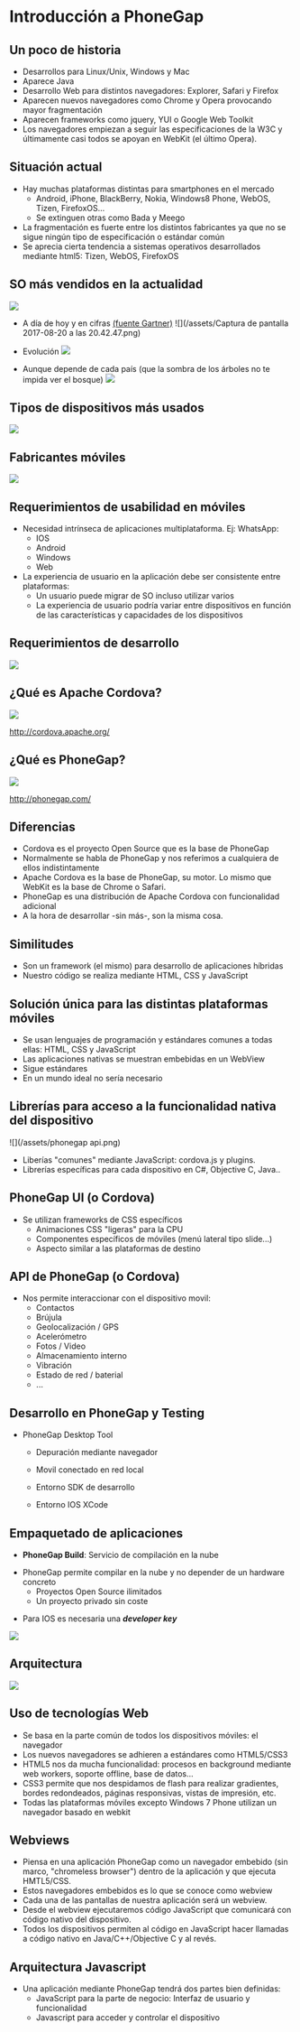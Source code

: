 # Introducción a PhoneGap

## Un poco de historia
* Desarrollos para Linux/Unix, Windows y Mac
* Aparece Java
* Desarrollo Web para distintos navegadores: Explorer, Safari y Firefox
* Aparecen nuevos navegadores como Chrome y Opera provocando mayor fragmentación
* Aparecen frameworks como jquery, YUI o Google Web Toolkit
* Los navegadores empiezan a seguir las especificaciones de la W3C y últimamente casi todos se apoyan en WebKit (el último Opera).


## Situación actual
* Hay muchas plataformas distintas para smartphones en el mercado
  * Android, iPhone, BlackBerry, Nokia, Windows8 Phone, WebOS, Tizen, FirefoxOS...
  * Se extinguen otras como Bada y Meego
* La fragmentación es fuerte entre los distintos fabricantes ya que no se sigue ningún tipo de especificación o estándar común
*   Se aprecia cierta tendencia a sistemas operativos desarrollados mediante html5: Tizen, WebOS, FirefoxOS

## SO más vendidos en la actualidad

![](/assets/sistemas-operativos.png)


- A día de hoy y en cifras [(fuente Gartner)](http://www.gartner.com/newsroom/id/3725117)
![](/assets/Captura de pantalla 2017-08-20 a las 20.42.47.png)

- Evolución 
![](/assets/evolucion-moviles.png)

- Aunque depende de cada país (que la sombra de los árboles no te impida ver el bosque)
![](/assets/evolucion-moviles-usa.png)

## Tipos de dispositivos más usados

![](/assets/tipo_dispositivo.png)

## Fabricantes móviles
![](/assets/fabricantes.png)


## Requerimientos de usabilidad en móviles
- Necesidad intrínseca de aplicaciones multiplataforma. Ej: WhatsApp:
  - IOS
  - Android
  - Windows
  - Web
- La experiencia de usuario en la aplicación debe ser consistente entre plataformas:
  - Un usuario puede migrar de SO incluso utilizar varios
  - La experiencia de usuario podría variar entre dispositivos en función de las características y capacidades de los dispositivos


## Requerimientos de desarrollo

![](/assets/mobile_development_requirements.png)

## ¿Qué es Apache Cordova?

![](/assets/cordova_bot.png)

http://cordova.apache.org/

## ¿Qué es PhoneGap?

![](/assets/phonegap_logo.png)

http://phonegap.com/

## Diferencias

- Cordova es el proyecto Open Source que es la base de PhoneGap
- Normalmente se habla de PhoneGap y nos referimos a cualquiera de ellos indistintamente
- Apache Cordova es la base de PhoneGap, su motor. Lo mismo que WebKit es la base de Chrome o Safari.
- PhoneGap es una distribución de Apache Cordova con funcionalidad adicional
- A la hora de desarrollar -sin más-, son la misma cosa.


## Similitudes

* Son un framework (el mismo) para desarrollo de aplicaciones híbridas
* Nuestro código se realiza mediante HTML, CSS y JavaScript


## Solución única para las distintas plataformas móviles
- Se usan lenguajes de programación y estándares comunes a todas ellas: HTML, CSS y JavaScript
- Las aplicaciones nativas se muestran embebidas en un WebView
- Sigue estándares
- En un mundo ideal no sería necesario


## Librerías para acceso a la funcionalidad nativa del dispositivo
![](/assets/phonegap api.png)
- Liberías "comunes" mediante JavaScript: cordova.js y plugins.
- Librerías específicas para cada dispositivo en C#, Objective C, Java..



## PhoneGap UI (o Cordova)

* Se utilizan frameworks de CSS específicos
  * Animaciones CSS "ligeras" para la CPU
  * Componentes específicos de móviles \(menú lateral tipo slide...\)
  * Aspecto similar a las plataformas de destino 


## API de PhoneGap (o Cordova)

* Nos permite interaccionar con el dispositivo movil:
  * Contactos
  * Brújula
  * Geolocalización / GPS
  * Acelerómetro
  * Fotos / Video
  * Almacenamiento interno
  * Vibración
  * Estado de red / baterial
  * ...

## Desarrollo en PhoneGap y Testing

* PhoneGap Desktop Tool

  * Depuración mediante navegador
  * Movil conectado en red local

  * Entorno SDK de desarrollo
  * Entorno IOS XCode

## Empaquetado de aplicaciones

* **PhoneGap Build**: Servicio de compilación en la nube
- PhoneGap permite compilar en la nube y no depender de un hardware concreto
  - Proyectos Open Source ilimitados
  - Un proyecto privado sin coste
* Para IOS es necesaria una _**developer key**_

![](/assets/phonegap_flow.png)

## Arquitectura
![](/assets/arquitectura_phonegap.png)


## Uso de tecnologías Web
- Se basa en la parte común de todos los dispositivos móviles: el navegador
- Los nuevos navegadores se adhieren a estándares como HTML5/CSS3
- HTML5 nos da mucha funcionalidad: procesos en background mediante web workers, soporte offline, base de datos...
- CSS3 permite que nos despidamos de flash para realizar gradientes, bordes redondeados, páginas responsivas, vistas de impresión, etc.
- Todas las plataformas móviles excepto Windows 7 Phone utilizan un navegador basado en webkit


## Webviews
- Piensa en una aplicación PhoneGap como un navegador embebido (sin marco, "chromeless browser") dentro de la aplicación y que ejecuta HMTL5/CSS.
- Estos navegadores embebidos es lo que se conoce como webview
- Cada una de las pantallas de nuestra aplicación será un webview.
- Desde el webview ejecutaremos código JavaScript que comunicará con código nativo del dispositivo.
- Todos los dispositivos permiten al código en JavaScript hacer llamadas a código nativo en Java/C++/Objective C y al revés.

## Arquitectura Javascript

- Una aplicación mediante PhoneGap tendrá dos partes bien definidas:
  - JavaScript para la parte de negocio: Interfaz de usuario y funcionalidad
  - Javascript para acceder y controlar el dispositivo


